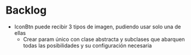 # Backlog

- IconBtn puede recibir 3 tipos de imagen, pudiendo usar solo una de ellas
  - Crear param único con clase abstracta y subclases que abarquen todas las posibilidades y su configuración necesaria